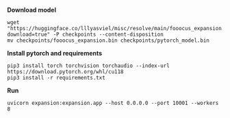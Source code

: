 **Download model**
```
wget "https://huggingface.co/lllyasviel/misc/resolve/main/fooocus_expansion.bin?download=true" -P checkpoints --content-disposition
mv checkpoints/fooocus_expansion.bin checkpoints/pytorch_model.bin
```

**Install pytorch and requirements**
```
pip3 install torch torchvision torchaudio --index-url https://download.pytorch.org/whl/cu118
pip3 install -r requirements.txt
```

**Run**
```
uvicorn expansion:expansion.app --host 0.0.0.0 --port 10001 --workers 8
```
